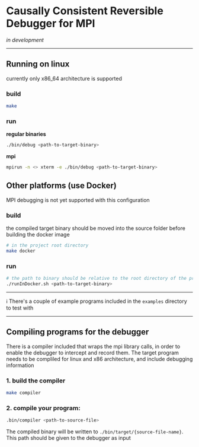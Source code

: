 

# Causally Consistent Reversible Debugger for MPI

_in development_

---

## Running on linux
currently only x86_64 architecture is supported

### build
```bash
make
```
### run
**regular binaries**
```sh
./bin/debug <path-to-target-binary>
```

**mpi**
```sh
mpirun -n <> xterm -e ./bin/debug <path-to-target-binary>
```




## Other platforms (use Docker)
MPI debugging is not yet supported with this configuration

### build

the compiled target binary should be moved into the source folder before building the docker image

```bash
# in the project root directory
make docker
```
### run
```bash
# the path to binary should be relative to the root directory of the project
./runInDocker.sh <path-to-target-binary>
```

--- 

ℹ️ There's a couple of example programs included in the `examples` directory to test with

---

## Compiling programs for the debugger

There is a compiler included that wraps the mpi library calls, in order to enable the debugger to intercept and record them.
The target program needs to be compliled for linux and x86 architecture, and include debugging information

### 1. build the compiler
```bash
make compiler
```

### 2. compile your program:
```bash
.bin/compiler <path-to-source-file>
```
The compiled binary will be written to `./bin/target/{source-file-name}`. This path should be given to the debugger as input 

